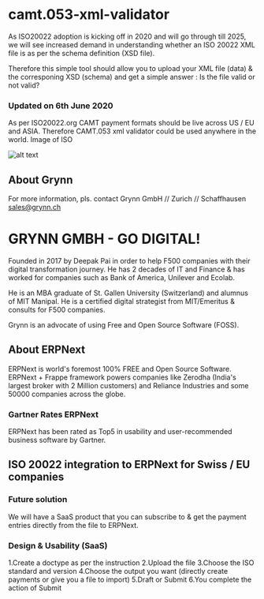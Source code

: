 # camt.053-xml-validator

As ISO20022 adoption is kicking off in 2020 and will go through till 2025, we will see increased demand in understanding whether an ISO 20022 XML file is as per the schema definition (XSD file).

Therefore this simple tool should allow you to upload your XML file (data) & the corresponing XSD (schema) and get a simple answer : Is the file valid or not valid?

### Updated on 6th June 2020

As per ISO20022.org CAMT payment formats should be live across US / EU and ASIA. Therefore CAMT.053 xml validator could be used anywhere in the world. Image of ISO

![alt text](https://raw.githubusercontent.com/grynn-in/erpnext-swiss-iso20022-camt.053-csv/master/iso20022-live.png)

## About Grynn

For more information, pls. contact Grynn GmbH // Zurich // Schaffhausen sales@grynn.ch

# GRYNN GMBH - GO DIGITAL!

Founded in 2017 by Deepak Pai in order to help F500 companies with their digital transformation journey. He has 2 decades of IT and Finance & has worked for companies such as Bank of America, Unilever and Ecolab.

He is an MBA graduate of St. Gallen University (Switzerland) and alumnus of MIT Manipal. He is a certified digital strategist from MIT/Emeritus & consults for F500 companies.

Grynn is an advocate of using Free and Open Source Software (FOSS).

## About ERPNext

ERPNext is world's foremost 100% FREE and Open Source Software. ERPNext + Frappe framework powers companies like Zerodha (India's largest broker with 2 Million customers) and Reliance Industries and some 50000 companies across the globe.

### Gartner Rates ERPNext

ERPNext has been rated as Top5 in usability and user-recommended business software by Gartner.


## ISO 20022 integration to ERPNext for Swiss / EU companies

### Future solution

We will have a SaaS product that you can subscribe to & get the payment entries directly from the file to ERPNext.

### Design & Usability (SaaS)
1.Create a doctype as per the instruction
2.Upload the file
3.Choose the ISO standard and version
4.Choose the output you want (directly create payments or give you a file to import)
5.Draft or Submit
6.You complete the action of Submit
